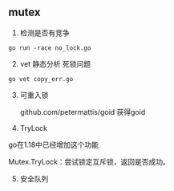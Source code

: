 ## mutex 

1. 检测是否有竞争
```shell
go run -race no_lock.go 
```

2. vet 静态分析 死锁问题
```shell 
go vet copy_err.go
```


3. 可重入锁

   github.com/petermattis/goid 获得goid

4. TryLock  

go在1.18中已经增加这个功能 

Mutex.TryLock：尝试锁定互斥锁，返回是否成功。

5. 安全队列


